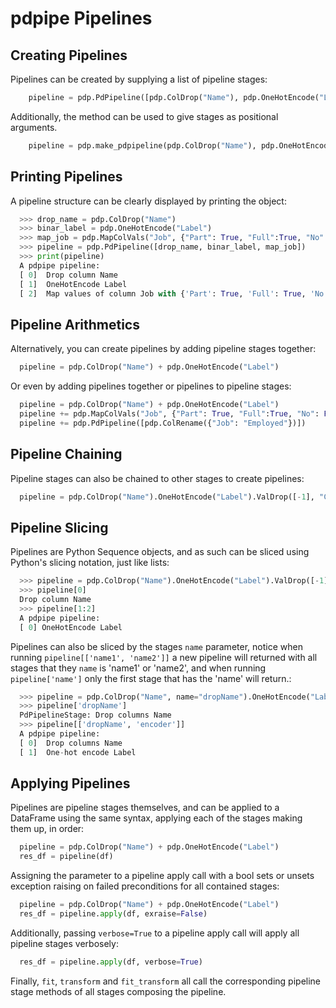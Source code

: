 # pdpipe Pipelines

## Creating Pipelines

Pipelines can be created by supplying a list of pipeline stages:

```python
    pipeline = pdp.PdPipeline([pdp.ColDrop("Name"), pdp.OneHotEncode("Label")]
```

Additionally, the  method can be used to give stages as positional arguments.

```python
    pipeline = pdp.make_pdpipeline(pdp.ColDrop("Name"), pdp.OneHotEncode("Label"))
```


## Printing Pipelines

A pipeline structure can be clearly displayed by printing the object:

```python
  >>> drop_name = pdp.ColDrop("Name")
  >>> binar_label = pdp.OneHotEncode("Label")
  >>> map_job = pdp.MapColVals("Job", {"Part": True, "Full":True, "No": False})
  >>> pipeline = pdp.PdPipeline([drop_name, binar_label, map_job])
  >>> print(pipeline)
  A pdpipe pipeline:
  [ 0]  Drop column Name
  [ 1]  OneHotEncode Label
  [ 2]  Map values of column Job with {'Part': True, 'Full': True, 'No': False}.
```

## Pipeline Arithmetics

Alternatively, you can create pipelines by adding pipeline stages together:

```python
  pipeline = pdp.ColDrop("Name") + pdp.OneHotEncode("Label")
```

Or even by adding pipelines together or pipelines to pipeline stages:

```python
  pipeline = pdp.ColDrop("Name") + pdp.OneHotEncode("Label")
  pipeline += pdp.MapColVals("Job", {"Part": True, "Full":True, "No": False})
  pipeline += pdp.PdPipeline([pdp.ColRename({"Job": "Employed"})])
```

## Pipeline Chaining

Pipeline stages can also be chained to other stages to create pipelines:

```python
  pipeline = pdp.ColDrop("Name").OneHotEncode("Label").ValDrop([-1], "Children")
```

## Pipeline Slicing

Pipelines are Python Sequence objects, and as such can be sliced using Python's slicing notation, just like lists:

```python
  >>> pipeline = pdp.ColDrop("Name").OneHotEncode("Label").ValDrop([-1], "Children").ApplyByCols("height", math.ceil)
  >>> pipeline[0]
  Drop column Name
  >>> pipeline[1:2]
  A pdpipe pipeline:
  [ 0] OneHotEncode Label
```

Pipelines can also be sliced by the stages `name` parameter, notice when running `pipeline[['name1', 'name2']]` a new pipeline will returned with all stages that they `name` is 'name1' or 'name2', and when running `pipeline['name']` only the first stage that has the 'name' will return.:

```python
  >>> pipeline = pdp.ColDrop("Name", name="dropName").OneHotEncode("Label", name="encoder").ValDrop([-1], "Children").ApplyByCols("height", math.ceil)
  >>> pipeline['dropName']
  PdPipelineStage: Drop columns Name
  >>> pipeline[['dropName', 'encoder']]
  A pdpipe pipeline:
  [ 0]  Drop columns Name
  [ 1]  One-hot encode Label
```

## Applying Pipelines

Pipelines are pipeline stages themselves, and can be applied to a DataFrame using the same syntax, applying each of the stages making them up, in order:

```python
  pipeline = pdp.ColDrop("Name") + pdp.OneHotEncode("Label")
  res_df = pipeline(df)
```

Assigning the  parameter to a pipeline apply call with a bool sets or unsets exception raising on failed preconditions for all contained stages:

```python
  pipeline = pdp.ColDrop("Name") + pdp.OneHotEncode("Label")
  res_df = pipeline.apply(df, exraise=False)
```

Additionally, passing ``verbose=True`` to a pipeline apply call will apply all pipeline stages verbosely:

```python
  res_df = pipeline.apply(df, verbose=True)
```

Finally, `fit`, `transform` and `fit_transform` all call the corresponding pipeline stage methods of all stages composing the pipeline.
